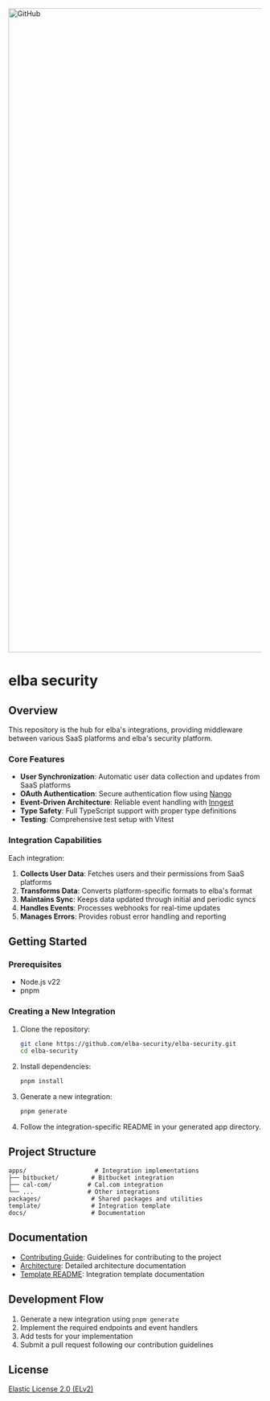 <img width="1280" alt="GitHub" src="https://github.com/user-attachments/assets/d2695260-ae07-4fa2-9bbe-a98f85ad3cfe" />

# elba security

## Overview

This repository is the hub for elba's integrations, providing middleware between various SaaS platforms and elba's security platform.

### Core Features

- **User Synchronization**: Automatic user data collection and updates from SaaS platforms
- **OAuth Authentication**: Secure authentication flow using [Nango](https://nango.dev/)
- **Event-Driven Architecture**: Reliable event handling with [Inngest](https://www.inngest.com/)
- **Type Safety**: Full TypeScript support with proper type definitions
- **Testing**: Comprehensive test setup with Vitest

### Integration Capabilities

Each integration:

1. **Collects User Data**: Fetches users and their permissions from SaaS platforms
2. **Transforms Data**: Converts platform-specific formats to elba's format
3. **Maintains Sync**: Keeps data updated through initial and periodic syncs
4. **Handles Events**: Processes webhooks for real-time updates
5. **Manages Errors**: Provides robust error handling and reporting

## Getting Started

### Prerequisites

- Node.js v22
- pnpm

### Creating a New Integration

1. Clone the repository:

   ```bash
   git clone https://github.com/elba-security/elba-security.git
   cd elba-security
   ```

2. Install dependencies:

   ```bash
   pnpm install
   ```

3. Generate a new integration:

   ```bash
   pnpm generate
   ```

4. Follow the integration-specific README in your generated app directory.

## Project Structure

```
apps/                   # Integration implementations
├── bitbucket/         # Bitbucket integration
├── cal-com/          # Cal.com integration
└── ...               # Other integrations
packages/              # Shared packages and utilities
template/              # Integration template
docs/                  # Documentation
```

## Documentation

- [Contributing Guide](./CONTRIBUTING.MD): Guidelines for contributing to the project
- [Architecture](./docs/architecture.md): Detailed architecture documentation
- [Template README](./template/README.md): Integration template documentation

## Development Flow

1. Generate a new integration using `pnpm generate`
2. Implement the required endpoints and event handlers
3. Add tests for your implementation
4. Submit a pull request following our contribution guidelines

## License

[Elastic License 2.0 (ELv2)](./LICENSE)
